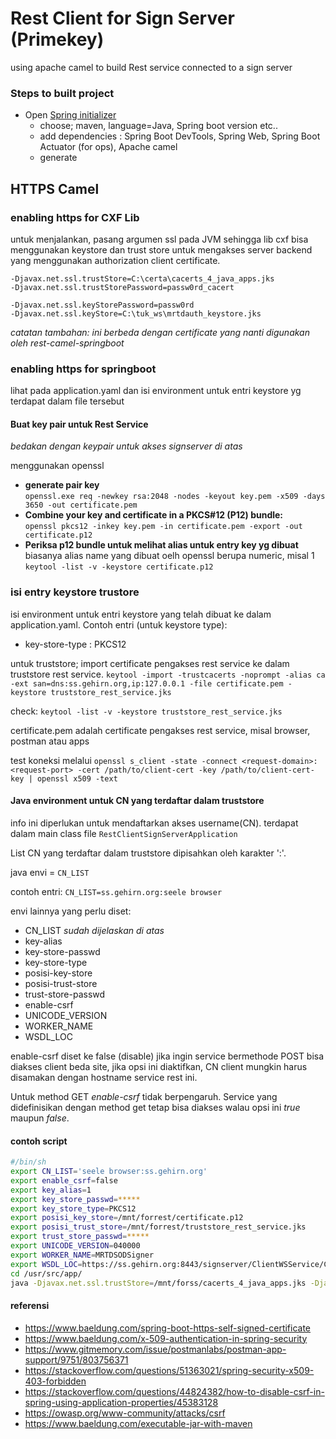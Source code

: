 # Rest Client for Sign Server (Primekey)

using apache camel to build Rest service connected to a sign server

### Steps to built project

- Open [Spring initializer](https://start.spring.io/)
    - choose; maven, language=Java, Spring boot version etc..
    - add dependencies : Spring Boot DevTools, Spring Web, Spring Boot Actuator (for ops), Apache camel
    - generate

## HTTPS Camel

### enabling https for CXF Lib 

untuk menjalankan, pasang argumen ssl pada JVM sehingga lib cxf bisa menggunakan keystore dan trust store untuk mengakses server backend yang menggunakan authorization client certificate.

```
-Djavax.net.ssl.trustStore=C:\certa\cacerts_4_java_apps.jks
-Djavax.net.ssl.trustStorePassword=passw0rd_cacert 

-Djavax.net.ssl.keyStorePassword=passw0rd 
-Djavax.net.ssl.keyStore=C:\tuk_ws\mrtdauth_keystore.jks
```

*catatan tambahan: ini berbeda dengan certificate yang nanti digunakan oleh rest-camel-springboot* 

### enabling https for springboot

lihat pada application.yaml dan isi environment untuk entri keystore yg terdapat dalam file tersebut 

#### Buat key pair untuk Rest Service

*bedakan dengan keypair untuk akses signserver di atas*

menggunakan openssl

 - **generate pair key**   
   `openssl.exe req -newkey rsa:2048 -nodes -keyout key.pem -x509 -days 3650 -out certificate.pem`
 - **Combine your key and certificate in a PKCS#12 (P12) bundle:**   
   `openssl pkcs12 -inkey key.pem -in certificate.pem -export -out certificate.p12`
 - **Periksa p12 bundle untuk melihat alias untuk entry key yg dibuat**   
   biasanya alias name yang dibuat oelh openssl berupa numeric, misal 1  
   `keytool -list -v -keystore certificate.p12`

### isi entry keystore trustore

isi environment untuk entri keystore yang telah dibuat ke dalam application.yaml. Contoh entri (untuk keystore type):
 - key-store-type : PKCS12

untuk truststore; import certificate pengakses rest service ke dalam truststore rest service.
`keytool -import -trustcacerts -noprompt -alias ca -ext san=dns:ss.gehirn.org,ip:127.0.0.1 -file certificate.pem -keystore truststore_rest_service.jks`

check:
`keytool -list -v -keystore truststore_rest_service.jks`

certificate.pem adalah certificate pengakses rest service, misal browser, postman atau apps

test koneksi melalui
`openssl s_client -state -connect <request-domain>:<request-port> -cert /path/to/client-cert -key /path/to/client-cert-key | openssl x509 -text`

#### Java environment untuk CN yang terdaftar dalam truststore

info ini diperlukan untuk mendaftarkan akses username(CN). terdapat dalam main class file `RestClientSignServerApplication`   

List CN yang terdaftar dalam truststore dipisahkan oleh karakter ':'.

java envi = `CN_LIST`   

contoh entri:
`CN_LIST=ss.gehirn.org:seele browser`

envi lainnya yang perlu diset:
 - CN_LIST *sudah dijelaskan di atas*
 - key-alias
 - key-store-passwd
 - key-store-type
 - posisi-key-store
 - posisi-trust-store
 - trust-store-passwd
 - enable-csrf
 - UNICODE_VERSION
 - WORKER_NAME
 - WSDL_LOC

enable-csrf diset ke false (disable) jika ingin service bermethode POST bisa diakses client beda site, jika opsi ini diaktifkan, CN client mungkin harus disamakan dengan hostname service rest ini.   

Untuk method GET *enable-csrf* tidak berpengaruh. Service yang didefinisikan dengan method get tetap bisa diakses walau opsi ini *true* maupun *false*.

#### contoh script

```sh
#/bin/sh
export CN_LIST='seele browser:ss.gehirn.org'
export enable_csrf=false
export key_alias=1
export key_store_passwd=*****
export key_store_type=PKCS12
export posisi_key_store=/mnt/forrest/certificate.p12
export posisi_trust_store=/mnt/forrest/truststore_rest_service.jks
export trust_store_passwd=*****
export UNICODE_VERSION=040000
export WORKER_NAME=MRTDSODSigner
export WSDL_LOC=https://ss.gehirn.org:8443/signserver/ClientWSService/ClientWS?wsdl
cd /usr/src/app/
java -Djavax.net.ssl.trustStore=/mnt/forss/cacerts_4_java_apps.jks -Djavax.net.ssl.trustStorePassword=**** -Djavax.net.ssl.keyStorePassword=**** -Djavax.net.ssl.keyStore=/mnt/forss/mrtdauth_keystore.jks -jar ./apps.jar
```

#### referensi
 - https://www.baeldung.com/spring-boot-https-self-signed-certificate
 - https://www.baeldung.com/x-509-authentication-in-spring-security
 - https://www.gitmemory.com/issue/postmanlabs/postman-app-support/9751/803756371
 - https://stackoverflow.com/questions/51363021/spring-security-x509-403-forbidden
 - https://stackoverflow.com/questions/44824382/how-to-disable-csrf-in-spring-using-application-properties/45383128
 - https://owasp.org/www-community/attacks/csrf
 - https://www.baeldung.com/executable-jar-with-maven